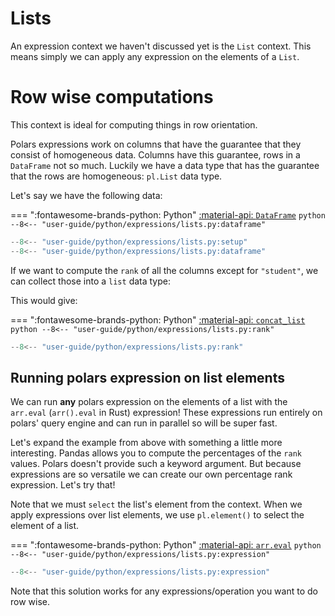 # Lists

An expression context we haven't discussed yet is the `List` context. This means simply we can apply any expression on the elements of a `List`.

# Row wise computations

This context is ideal for computing things in row orientation.

Polars expressions work on columns that have the guarantee that they consist of homogeneous data.
Columns have this guarantee, rows in a `DataFrame` not so much.
Luckily we have a data type that has the guarantee that the rows are homogeneous: `pl.List` data type.

Let's say we have the following data:

=== ":fontawesome-brands-python: Python"
    [:material-api:  `DataFrame`](https://pola-rs.github.io/polars/py-polars/html/reference/dataframe/index.html#dataframe)
    ``` python
    --8<-- "user-guide/python/expressions/lists.py:dataframe"
    ```

```python exec="on" result="text" session="user-guide/lists"
--8<-- "user-guide/python/expressions/lists.py:setup"
--8<-- "user-guide/python/expressions/lists.py:dataframe"
```


If we want to compute the `rank` of all the columns except for `"student"`, we can collect those into a `list` data type:

This would give:

=== ":fontawesome-brands-python: Python"
    [:material-api:  `concat_list`](https://pola-rs.github.io/polars/py-polars/html/reference/expressions/api/polars.concat_list.html)
    ``` python
    --8<-- "user-guide/python/expressions/lists.py:rank"
    ```

```python exec="on" result="text" session="user-guide/lists"
--8<-- "user-guide/python/expressions/lists.py:rank"
```

## Running polars expression on list elements

We can run **any** polars expression on the elements of a list with the `arr.eval` (`arr().eval` in Rust) expression! These expressions run entirely on polars' query engine and can run in parallel so will be super fast.

Let's expand the example from above with something a little more interesting. Pandas allows you to compute the percentages of the `rank` values. Polars doesn't provide such a keyword argument. But because expressions are so versatile we can create our own percentage rank expression. Let's try that!

Note that we must `select` the list's element from the context. When we apply expressions over list elements, we use `pl.element()` to select the element of a list.

=== ":fontawesome-brands-python: Python"
    [:material-api:  `arr.eval`](https://pola-rs.github.io/polars/py-polars/html/reference/expressions/api/polars.Expr.arr.eval.html)
    ``` python
    --8<-- "user-guide/python/expressions/lists.py:expression"
    ```

```python exec="on" result="text" session="user-guide/lists"
--8<-- "user-guide/python/expressions/lists.py:expression"
```

Note that this solution works for any expressions/operation you want to do row wise.